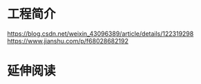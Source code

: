 # 工程简介

https://blog.csdn.net/weixin_43096389/article/details/122319298
https://www.jianshu.com/p/f68028682192

# 延伸阅读

